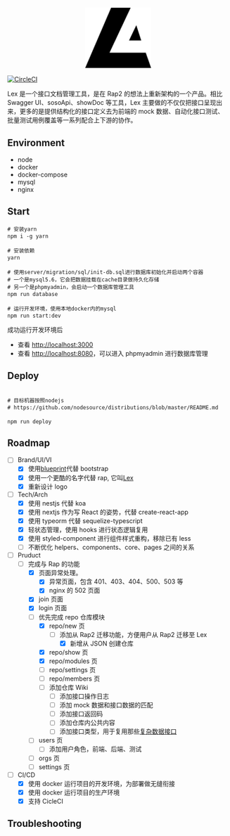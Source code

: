<p align="center">
  <a href="https://lex-land.online" target="blank"><img src="./public/images/logo.svg" width="150" alt="Lex Logo" /></a>
</p>

[![CircleCI](https://circleci.com/gh/lex-land/lex.svg?style=svg)](https://circleci.com/gh/lex-land/lex)

Lex 是一个接口文档管理工具，是在 Rap2 的想法上重新架构的一个产品。相比 Swagger UI、sosoApi、showDoc 等工具，Lex 主要做的不仅仅把接口呈现出来，更多的是提供结构化的接口定义去为前端的 mock 数据、自动化接口测试、批量测试用例覆盖等一系列配合上下游的协作。

## Environment

- node
- docker
- docker-compose
- mysql
- nginx

## Start

```shell
# 安装yarn
npm i -g yarn

# 安装依赖
yarn

# 使用server/migration/sql/init-db.sql进行数据库初始化并启动两个容器
# 一个是mysql5.6，它会把数据挂载在cache目录做持久化存储
# 另一个是phpmyadmin，会启动一个数据库管理工具
npm run database

# 运行开发环境，使用本地docker内的mysql
npm run start:dev
```

成功运行开发环境后

- 查看 [http://localhost:3000](http://localhost:3000)
- 查看 [http://localhost:8080](http://localhost:8080)，可以进入 phpmyadmin 进行数据库管理

## Deploy

```shell

# 目标机器按照nodejs
# https://github.com/nodesource/distributions/blob/master/README.md

npm run deploy
```

## Roadmap

- [ ] Brand/UI/VI
  - [x] 使用[blueprint](https://blueprintjs.com/docs/#core)代替 bootstrap
  - [x] 使用一个更酷的名字代替 rap, 它叫[Lex](https://zh.wikipedia.org/wiki/%E9%9B%B7%E5%85%8B%E6%96%AF%C2%B7%E8%B7%AF%E7%91%9F)
  - [x] 重新设计 logo
- [ ] Tech/Arch
  - [x] 使用 nestjs 代替 koa
  - [x] 使用 nextjs 作为写 React 的姿势，代替 create-react-app
  - [x] 使用 typeorm 代替 sequelize-typescript
  - [x] 轻状态管理，使用 hooks 进行状态逻辑复用
  - [x] 使用 styled-component 进行组件样式重构，移除已有 less
  - [ ] 不断优化 helpers、components、core、pages 之间的关系
- [ ] Pruduct
  - [ ] 完成与 Rap 的功能
    - [x] 页面异常处理。
      - [x] 异常页面，包含 401、403、404、500、503 等
      - [x] nginx 的 502 页面
    - [x] join 页面
    - [x] login 页面
    - [ ] 优先完成 repo 仓库模块
      - [x] repo/new 页
        - [ ] 添加从 Rap2 迁移功能，方便用户从 Rap2 迁移至 Lex
          - [x] 新增从 JSON 创建仓库
      - [x] repo/show 页
      - [x] repo/modules 页
      - [ ] repo/settings 页
      - [ ] repo/members 页
      - [ ] 添加仓库 Wiki
        - [ ] 添加接口操作日志
        - [ ] 添加 mock 数据和接口数据的匹配
        - [ ] 添加接口返回码
        - [ ] 添加仓库内公共内容
        - [ ] 添加接口类型，用于复用那些[复杂数据接口](https://blueprintjs.com/docs/#core/components/control-group.props)
    - [ ] users 页
      - [ ] 添加用户角色，前端、后端、测试
    - [ ] orgs 页
    - [ ] settings 页
- [ ] CI/CD
  - [x] 使用 docker 运行项目的开发环境，为部署做无缝衔接
  - [x] 使用 docker 运行项目的生产环境
  - [x] 支持 CicleCI

## Troubleshooting
